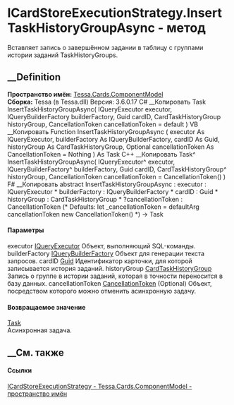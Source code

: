 # ICardStoreExecutionStrategy.InsertTaskHistoryGroupAsync - метод
Вставляет запись о завершённом задании в таблицу с группами истории заданий
TaskHistoryGroups.
## __Definition
 **Пространство имён:**
[Tessa.Cards.ComponentModel](N_Tessa_Cards_ComponentModel.htm)  
 **Сборка:** Tessa (в Tessa.dll) Версия: 3.6.0.17
C# __Копировать
     Task InsertTaskHistoryGroupAsync(
    	IQueryExecutor executor,
    	IQueryBuilderFactory builderFactory,
    	Guid cardID,
    	CardTaskHistoryGroup historyGroup,
    	CancellationToken cancellationToken = default
    )
VB __Копировать
     Function InsertTaskHistoryGroupAsync ( 
    	executor As IQueryExecutor,
    	builderFactory As IQueryBuilderFactory,
    	cardID As Guid,
    	historyGroup As CardTaskHistoryGroup,
    	Optional cancellationToken As CancellationToken = Nothing
    ) As Task
C++ __Копировать
    Task^ InsertTaskHistoryGroupAsync(
    	IQueryExecutor^ executor, 
    	IQueryBuilderFactory^ builderFactory, 
    	Guid cardID, 
    	CardTaskHistoryGroup^ historyGroup, 
    	CancellationToken cancellationToken = CancellationToken()
    )
F# __Копировать
     abstract InsertTaskHistoryGroupAsync : 
            executor : IQueryExecutor * 
            builderFactory : IQueryBuilderFactory * 
            cardID : Guid * 
            historyGroup : CardTaskHistoryGroup * 
            ?cancellationToken : CancellationToken 
    (* Defaults:
            let _cancellationToken = defaultArg cancellationToken new CancellationToken()
    *)
    -> Task 
#### Параметры
executor [IQueryExecutor](T_Tessa_Platform_Data_IQueryExecutor.htm)
    Объект, выполняющий SQL-команды.
builderFactory
[IQueryBuilderFactory](T_Tessa_Platform_Data_IQueryBuilderFactory.htm)
    Объект для генерации текста запросов.
cardID [Guid](https://learn.microsoft.com/dotnet/api/system.guid)
    Идентификатор карточки, для которой записывается история заданий.
historyGroup [CardTaskHistoryGroup](T_Tessa_Cards_CardTaskHistoryGroup.htm)
    Запись о группе в истории заданий, которая в точности переносится в базу данных.
cancellationToken
[CancellationToken](https://learn.microsoft.com/dotnet/api/system.threading.cancellationtoken)
(Optional)
    Объект, посредством которого можно отменить асинхронную задачу.
#### Возвращаемое значение
[Task](https://learn.microsoft.com/dotnet/api/system.threading.tasks.task)  
Асинхронная задача.
##  __См. также
#### Ссылки
[ICardStoreExecutionStrategy -
](T_Tessa_Cards_ComponentModel_ICardStoreExecutionStrategy.htm)
[Tessa.Cards.ComponentModel - пространство
имён](N_Tessa_Cards_ComponentModel.htm)

